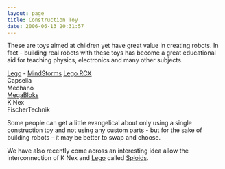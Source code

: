 ```yaml
---
layout: page
title: Construction Toy
date: 2006-06-13 20:31:57
---
```

<p>These are toys aimed at children yet have great value in creating robots.  In fact - building real robots with these toys has become a great educational aid for teaching physics, electronics and many other subjects.
</p>
<p><a href="/wiki/lego" title="The best known construction toy">Lego</a> - <a href="/wiki/mindstorms" title="A Robotic construction toy system from Lego">MindStorms</a> <a href="/wiki/rcx" title="The Lego RCX">Lego RCX</a>
<br/>Capsella
<br/>Mechano
<br/><a href="/wiki/megabloks" title="A Cheaper alternative to Lego">MegaBloks</a>
<br/>K Nex
<br/>FischerTechnik
</p>
<p>Some people can get a little evangelical about only using a single construction toy and not using any custom parts - but for the sake of building robots - it may be better to swap and choose.
</p>
We have also recently come across an interesting idea allow the interconnection of K Nex and <a href="/wiki/lego" title="The best known construction toy">Lego</a> called <a href="http://www.sploids.com/" rel="">Sploids</a>.